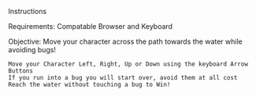 Instructions

Requirements: Compatable Browser and Keyboard

Objective: Move your character across the path towards the water while avoiding bugs!

    Move your Character Left, Right, Up or Down using the keyboard Arrow Buttons
    If you run into a bug you will start over, avoid them at all cost
    Reach the water without touching a bug to Win!

